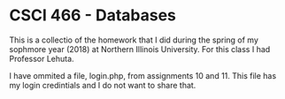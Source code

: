 # CSCI 466 - Databases
This is a collectio of the homework that I did during the spring of my sophmore year (2018) at Northern Illinois University. For this class I had Professor Lehuta.

I have ommited a file, login.php, from assignments 10 and 11. This file has my login credintials and I do not want to share that.